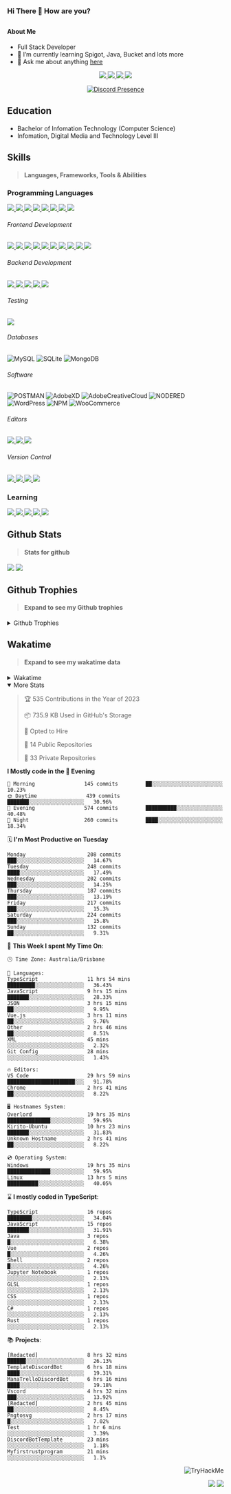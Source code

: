 ### Hi There 👋 How are you?

## <h4>About Me</h4>

- Full Stack Developer
- 🌱 I’m currently learning Spigot, Java, Bucket and lots more
- 💬 Ask me about anything [here](https://github.com/nick22985/nick22985/issues)

<p align="center">
	<a href="https://discordapp.com/users/221602145462386688">
		<img src="https://img.shields.io/badge/Discord-5865F2.svg?&style=for-the-badge&logo=Discord&logoColor=white"/>
	</a>
	<a href="https://www.youtube.com/channel/UChZvyaTJSq0PweGmTpjPjRw">
		<img src="https://img.shields.io/badge/YouTube-FF0000.svg?&style=for-the-badge&logo=YouTube&logoColor=white"/>
	</a>
	<a href="https://twitter.com/nick22985">
		<img src="https://img.shields.io/badge/Twitter-1DA1F2.svg?&style=for-the-badge&logo=Twitter&logoColor=white"/>
	</a>
	<a href="https://www.npmjs.com/~nick22985">
		<img src="https://img.shields.io/badge/npm-CB3837.svg?&style=for-the-badge&logo=NPM&logoColor=white"/>
	</a>
</p>
<p align="center">
	<a href="https://discord.com/users/221602145462386688" target="_blank" rel="nofollow">
		<img src="https://lanyard-profile-readme.vercel.app/api/221602145462386688?hideStatus=true&animated=true&hideDiscrim=false" alt="Discord Presence" align="center">
	</a>
</p>


<h2>Education</h2>

> #### 
- Bachelor of Infomation Technology (Computer Science)
- Infomation, Digital Media and Technology Level III




<h2>Skills</h2>

> #### Languages, Frameworks, Tools & Abilities

<h3>Programming Languages</h3>
<a href="">
	<img src="https://img.shields.io/badge/JavaScript-323330.svg?&style=flat-square&logo=javascript&logoColor=%23F7DF1E"/>
</a>
<a href="">
	<img src="https://img.shields.io/badge/TYPESCRIPT-%23007ACC.svg?&style=flat-square&logo=typescript&logoColor=white"/>
</a>
<a href="">
	<img src="https://img.shields.io/badge/PYTHON-3776AB.svg?&style=flat-square&logo=python&logoColor=white"/>
</a>
<a href="">
	<img src="https://img.shields.io/badge/C-3776AB.svg?&style=flat-square&logo=C&logoColor=white"/>
</a>
<a href="">
	<img src="https://img.shields.io/badge/C%23-239120.svg?&style=flat-square&logo=C-Sharp&logoColor=white"/>
</a>
<a href="">
	<img src="https://img.shields.io/badge/.Net-512BD4.svg?&style=flat-square&logo=.NET&logoColor=white"/>
</a>
<a href="">
	<img src="https://img.shields.io/badge/JQUERY-0769AD.svg?&style=flat-square&logo=jquery&logoColor=white"/>
</a>	
<a href="">
	<img src="https://img.shields.io/badge/OpenJDK-5585A3?style=flat-square&logo=OpenJDK&logoColor=white"/>
</a>

<h6> Frontend Development </h6>
<a href="">
	<img src="https://img.shields.io/badge/React-61DAFB?style=flat-square&logo=react&logoColor=white"/>
</a>
<a href="">
	<img src="https://img.shields.io/badge/CSS3-%231572B6.svg?&style=flat-square&logo=css3&logoColor=white"/>
</a>
<a href="">
	<img src="https://img.shields.io/badge/HTML5-E34F26.svg?&style=flat-square&logo=html5&logoColor=white"/>
</a>
<a href="">
	<img src="https://img.shields.io/badge/Blazor-512BD4.svg?&style=flat-square&logo=Blazor&logoColor=white"/>
</a>
<a href="">
	<img src="https://img.shields.io/badge/Tailwind-06B6D4.svg?&style=flat-square&logo=tailwindcss&logoColor=white"/>
</a>
<a href="">
	<img src="https://img.shields.io/badge/Vue.js-4FC08D?style=flat-square&logo=Vue.js&logoColor=white"/>
</a>
<a href="">
	<img src="https://img.shields.io/badge/Vuetify-1867C0?style=flat-square&logo=vuetify"/>
</a>
<a href="">
	<img src="https://img.shields.io/badge/Bootstrap-7952B3?style=flat-square&logo=bootstrap&logoColor=white"/>
</a>
<a href="">
	<img src="https://img.shields.io/badge/Nextjs-000000?style=flat-square&logo=next.js&logoColor=white"/>
</a>
<a href="">
	<img src="https://img.shields.io/badge/Electron-47848F?style=flat-square&logo=electron&logoColor=white"/>
</a>

<h6> Backend Development </h6>
<a href="">
	<img src="https://img.shields.io/badge/NODEJS-339933.svg?&style=flat-square&logo=node.js&logoColor=white"/>
</a>
<a href="">
	<img src="https://img.shields.io/badge/NGINX-269539.svg?&style=flat-square&logo=nginx&logoColor=white"/>
</a>
<a href="">
	<img src="https://img.shields.io/badge/GRAPHQL-E10098.svg?&style=flat-square&logo=graphql&logoColor=white"/>
</a>
<a href="">
	<img src="https://img.shields.io/badge/express-000000?style=flat-square&logo=express&logoColor=white"/>
</a>
<a href="">
	<img src="https://img.shields.io/badge/NestJs-E0234E?style=flat-square&logo=nestjs&logoColor=white"/>
</a>

<h6>Testing</h6>
<a href="">
	<img src="https://img.shields.io/badge/cypress-17202C?style=flat-square&logo=cypress&logoColor=white"/>
</a>

<h6> Databases </h6>

![MySQL](https://img.shields.io/badge/MySQL-4479A1.svg?&style=flat-square&logo=mysql&logoColor=white)
![SQLite](https://img.shields.io/badge/SQLite-003B57.svg?&style=flat-square&logo=sqlite&logoColor=white)
![MongoDB](https://img.shields.io/badge/MONGODB-47A248.svg?&style=flat-square&logo=mongodb&logoColor=white)

<h6>Software</h6>

![POSTMAN](https://img.shields.io/badge/Postman-FF6C37.svg?&style=flat-square&logo=postman&logoColor=white)
![AdobeXD](https://img.shields.io/badge/Adobe%20XD-FF61F6.svg?&style=flat-square&logo=Adobe-XD&logoColor=black)
![AdobeCreativeCloud](https://img.shields.io/badge/Adobe%20Creative%20Cloud-DA1F26.svg?&style=flat-square&logo=Adobe-Creative-Cloud&logoColor=white)
![NODERED](https://img.shields.io/badge/node%20red-8F0000.svg?&style=flat-square&logo=node-red&logoColor=white)
![WordPress](https://img.shields.io/badge/Wordpress-21759B.svg?&style=flat-square&logo=wordpress&logoColor=white)
![NPM](https://img.shields.io/badge/npm-CB3837.svg?&style=flat-square&logo=npm&logoColor=white)
![WooCommerce](https://img.shields.io/badge/WooCommerce-96588A.svg?&style=flat-square&logo=WooCommerce&logoColor=white)

<h6> Editors </h6>
<a href="">
	<img src="https://img.shields.io/badge/VSCODE-007ACC.svg?&style=flat-square&logo=visual-studio-code"/>
</a>
<a href="">
	<img src="https://img.shields.io/badge/Visual%20Studio-5C2D91.svg?&style=flat-square&logo=visual-studio"/>
</a>
<a href="">
	<img src="https://img.shields.io/badge/INTELLIJ-000000.svg?&style=flat-square&logo=intellij-idea"/>
</a>

<h6>Version Control</h6>
<a href="">
	<img src="https://img.shields.io/badge/GITHUB-%23121011.svg?&style=flat-square&logo=github&logoColor=white"/>
</a>
<a href="">
	<img src="https://img.shields.io/badge/GITLAB-%23181717.svg?&style=flat-square&logo=gitlab&logoColor=white"/>
</a>
<a href="">
	<img src="https://img.shields.io/badge/GIT-%23F05033.svg?&style=flat-square&logo=git&logoColor=white"/>
</a>
<a href="">
	<img src="https://img.shields.io/badge/-BitBucket-darkblue?style=flat-square&logo=bitbucket"/>
</a>

<!-- <br><br><br><br>

![MicrosoftAzure](https://img.shields.io/badge/Microsoft%20Azure-232F7E?style=flat-square&logo=microsoft-azure)
![GoogleCloud](https://img.shields.io/badge/Google%20Cloud-black?style=flat-square&logo=google-cloud)
![DigitalOcean](https://img.shields.io/badge/-Digital%20Ocean-darkblue?style=flat-square&logo=digitalocean)
![Heroku](https://img.shields.io/badge/-Heroku-430098?style=flat-square&logo=heroku)
![RaspberryPi](https://img.shields.io/badge/-Raspberry%20Pi-C51A4A?style=flat-square&logo=Raspberry-Pi)
![LINUX](https://img.shields.io/badge/LINUX-FCC624?style=flat-square-square&logo=linux&logoColor=black) -->


<h3>Learning</h3>
<a href="">
	<img src="https://img.shields.io/badge/GITHUB%20ACTIONS-2088FF.svg?&style=flat-square&logo=github-actions&logoColor=white"/>
</a>	

<a href="">
	<img src="https://img.shields.io/badge/PHP-777BB4.svg?&style=flat-square&logo=php&logoColor=white"/>
</a>		
<a href="">
	<img src="https://img.shields.io/badge/DOCKER-2496ED.svg?&style=flat-square&logo=docker&logoColor=white"/>
</a>		
<a href="">
	<img src="https://img.shields.io/badge/webpack-8DD6F9?style=flat-square&logo=webpack&logoColor=white"/>
</a>
<a href="">
	<img src="https://img.shields.io/badge/redis-DC382D?style=flat-square&logo=redis&logoColor=white"/>
</a>


## Github Stats
> #### Stats for github
<img src="https://github-readme-stats.vercel.app/api?username=nick22985&count_private=true&show_icons=true&theme=github_dark"></img>
<img src="https://streak-stats.demolab.com/?user=Nick22985&theme=dark&hide_border=true"></img>

## Github Trophies
> #### Expand to see my Github trophies 
<details>
  <summary> 
    Github Trophies
  </summary>
  <p>
    <img src="https://github-profile-trophy.vercel.app/?username=nick22985&theme=algolia&column=4">
  </p>
  </details>
  
## Wakatime
> #### Expand to see my wakatime data
<details>
  <summary> 
   Wakatime
  </summary>
  <p>
	<img src="https://wakatime.com/share/@nick22985/e7a14e07-4d82-4eb2-a5eb-1c3cef708fe7.svg" height="400" width="600"></img>
	<img src="https://wakatime.com/share/@nick22985/ed1a7d86-01e3-4cf7-bd62-356413a3e91c.svg" height="400" width="600"></img>
</p>
 </details>

<details open="true">
<summary>More Stats</summary>

<!--START_SECTION:devStats-->
> 🏆 535 Contributions in the Year of 2023
>
> 📦 735.9 KB Used in GitHub's Storage
>
> 💼 Opted to Hire
>
> 📖 14 Public Repositories
>
> 🔐 33 Private Repositories

**I Mostly code in the 🌆 Evening**
```text
🌅 Morning                145 commits         ██░░░░░░░░░░░░░░░░░░░░░░░   10.23%
🌞 Daytime                439 commits         ███████░░░░░░░░░░░░░░░░░░   30.96%
🌆 Evening                574 commits         ██████████░░░░░░░░░░░░░░░   40.48%
🌙 Night                  260 commits         ████░░░░░░░░░░░░░░░░░░░░░   18.34%
```
🗓️ **I'm Most Productive on Tuesday**
```text
Monday                    208 commits         ███░░░░░░░░░░░░░░░░░░░░░░   14.67%
Tuesday                   248 commits         ████░░░░░░░░░░░░░░░░░░░░░   17.49%
Wednesday                 202 commits         ███░░░░░░░░░░░░░░░░░░░░░░   14.25%
Thursday                  187 commits         ███░░░░░░░░░░░░░░░░░░░░░░   13.19%
Friday                    217 commits         ███░░░░░░░░░░░░░░░░░░░░░░   15.3%
Saturday                  224 commits         ███░░░░░░░░░░░░░░░░░░░░░░   15.8%
Sunday                    132 commits         ██░░░░░░░░░░░░░░░░░░░░░░░   9.31%
```
🚀 **This Week I spent My Time On**:
```text
🕒 Time Zone: Australia/Brisbane

💬 Languages:
TypeScript                11 hrs 54 mins      █████████░░░░░░░░░░░░░░░░   36.43%
JavaScript                9 hrs 15 mins       ███████░░░░░░░░░░░░░░░░░░   28.33%
JSON                      3 hrs 15 mins       ██░░░░░░░░░░░░░░░░░░░░░░░   9.95%
Vue.js                    3 hrs 11 mins       ██░░░░░░░░░░░░░░░░░░░░░░░   9.76%
Other                     2 hrs 46 mins       ██░░░░░░░░░░░░░░░░░░░░░░░   8.51%
XML                       45 mins             ░░░░░░░░░░░░░░░░░░░░░░░░░   2.32%
Git Config                28 mins             ░░░░░░░░░░░░░░░░░░░░░░░░░   1.43%

🔥 Editors:
VS Code                   29 hrs 59 mins      ██████████████████████░░░   91.78%
Chrome                    2 hrs 41 mins       ██░░░░░░░░░░░░░░░░░░░░░░░   8.22%

🖥️ Hostnames System:
Overlord                  19 hrs 35 mins      ██████████████░░░░░░░░░░░   59.95%
Kirito-Ubuntu             10 hrs 23 mins      ███████░░░░░░░░░░░░░░░░░░   31.83%
Unknown Hostname          2 hrs 41 mins       ██░░░░░░░░░░░░░░░░░░░░░░░   8.22%

💿 Operating System:
Windows                   19 hrs 35 mins      ██████████████░░░░░░░░░░░   59.95%
Linux                     13 hrs 5 mins       ██████████░░░░░░░░░░░░░░░   40.05%
```
⌛ **I mostly coded in TypeScript**:
```text
TypeScript                16 repos            ████████░░░░░░░░░░░░░░░░░   34.04%
JavaScript                15 repos            ███████░░░░░░░░░░░░░░░░░░   31.91%
Java                      3 repos             █░░░░░░░░░░░░░░░░░░░░░░░░   6.38%
Vue                       2 repos             █░░░░░░░░░░░░░░░░░░░░░░░░   4.26%
Shell                     2 repos             █░░░░░░░░░░░░░░░░░░░░░░░░   4.26%
Jupyter Notebook          1 repos             ░░░░░░░░░░░░░░░░░░░░░░░░░   2.13%
GLSL                      1 repos             ░░░░░░░░░░░░░░░░░░░░░░░░░   2.13%
CSS                       1 repos             ░░░░░░░░░░░░░░░░░░░░░░░░░   2.13%
C#                        1 repos             ░░░░░░░░░░░░░░░░░░░░░░░░░   2.13%
Rust                      1 repos             ░░░░░░░░░░░░░░░░░░░░░░░░░   2.13%
```
📚 **Projects**:
```text
[Redacted]                8 hrs 32 mins       ██████░░░░░░░░░░░░░░░░░░░   26.13%
TemplateDiscordBot        6 hrs 18 mins       ████░░░░░░░░░░░░░░░░░░░░░   19.31%
ManaTrelloDiscordBot      6 hrs 16 mins       ████░░░░░░░░░░░░░░░░░░░░░   19.18%
Vscord                    4 hrs 32 mins       ███░░░░░░░░░░░░░░░░░░░░░░   13.92%
[Redacted]                2 hrs 45 mins       ██░░░░░░░░░░░░░░░░░░░░░░░   8.45%
Pngtosvg                  2 hrs 17 mins       █░░░░░░░░░░░░░░░░░░░░░░░░   7.02%
Test                      1 hr 6 mins         ░░░░░░░░░░░░░░░░░░░░░░░░░   3.39%
DiscordBotTemplate        23 mins             ░░░░░░░░░░░░░░░░░░░░░░░░░   1.18%
Myfirstrustprogram        21 mins             ░░░░░░░░░░░░░░░░░░░░░░░░░   1.1%
```
<!--END_SECTION:devStats-->
</details>
<p align="right">
    <img src="https://tryhackme-badges.s3.amazonaws.com/nick22985.png" alt="TryHackMe">
</p>
<p align="right">
    <img src="https://www.codewars.com/users/nick22985/badges/micro"/>
    <img src="https://wakatime.com/badge/user/06ef56ec-e763-432c-a1cc-83e10de5b5a3.svg"/>
</p>
